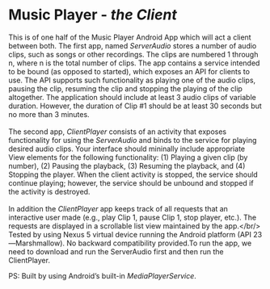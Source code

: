 # Music Player - *the Client*

This is of one half of the Music Player Android App which will act a client between both. The first app, named *ServerAudio*
stores a number of audio clips, such as songs or other recordings. The clips are numbered 1 through n, where n is the total number of clips.
The app contains a service intended to be bound (as opposed to started), which exposes an API for clients
to use. The API supports such functionality as playing one of the audio clips, pausing the clip, resuming
the clip and stopping the playing of the clip altogether. The application should include at least 3 audio clips
of variable duration. However, the duration of Clip #1 should be at least 30 seconds but no more than 3
minutes.<br />
<br/>
The second app, *ClientPlayer* consists of an activity that exposes functionality for using the *ServerAudio*
and binds to the service for playing desired audio clips. Your interface should mininally include appropriate
View elements for the following functionality: (1) Playing a given clip (by number), (2) Pausing the
playback, (3) Resuming the playback, and (4) Stopping the player. When the client activity is stopped,
the service should continue playing; however, the service should be unbound and stopped if the activity is
destroyed.<br />
<br/>
In addition the *ClientPlayer* app keeps track of all requests that an interactive user made (e.g., play
Clip 1, pause Clip 1, stop player, etc.). The requests are displayed in a scrollable list view maintained by the
app.</br/>
<br/>
Tested by using Nexus 5 virtual device running the Android platform (API 23—Marshmallow). No backward compatibility provided.To run the app, we need to download and run the ServerAudio first and then run the ClientPlayer.

PS: Built by using Android’s built-in *MediaPlayerService*.
